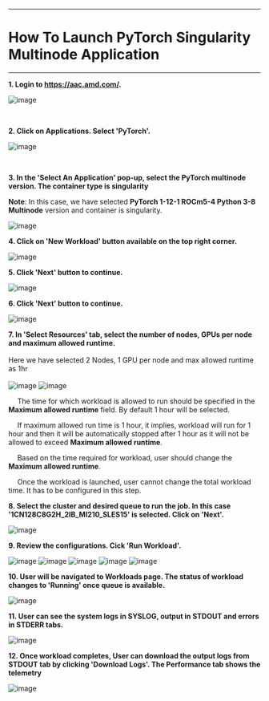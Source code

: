***

# How To Launch PyTorch Singularity Multinode Application

***

 **1. Login to https://aac.amd.com/.**
 
   ![image](https://github.com/amddcgpuce/AMDAcceleratorCloudGuides/assets/137475062/d62dc96e-e37a-42b3-9b0e-72445014a621)
  
<br/>    

 **2. Click on Applications. Select 'PyTorch'.**
 
   ![image](https://github.com/amddcgpuce/AMDAcceleratorCloudGuides/assets/137475062/841e8a7d-5dec-40fe-8b79-7ba8eb1213ac)

<br/>   

 **3. In the 'Select An Application' pop-up, select the PyTorch multinode version. The container type is singularity**
    
   **Note**: In this case, we have selected **PyTorch 1-12-1 ROCm5-4 Python 3-8 Multinode** version and container is singularity.
   
   ![image](https://github.com/amddcgpuce/AMDAcceleratorCloudGuides/assets/137475062/ecad6bcf-41b7-496e-9fb4-0838b213beeb) 

 **4. Click on 'New Workload' button available on the top right corner.**

   ![image](https://github.com/amddcgpuce/AMDAcceleratorCloudGuides/assets/137475062/b55e0f25-3820-4d59-8aa4-4822df8d7d0b)


 **5. Click 'Next' button to continue.**

   ![image](https://github.com/amddcgpuce/AMDAcceleratorCloudGuides/assets/137475062/288c5513-1c13-482d-9e72-69c9cfd9e4fc)


 **6. Click 'Next' button to continue.**

   ![image](https://github.com/amddcgpuce/AMDAcceleratorCloudGuides/assets/137475062/48d2a365-8c3b-4bd7-b504-ebb200d356bb)

   
 **7. In 'Select Resources' tab, select the number of nodes, GPUs per node and maximum allowed runtime.**
 <br/>  
     Here we have selected 2 Nodes, 1 GPU per node and max allowed runtime as 1hr<br/>  
     ![image](https://github.com/amddcgpuce/AMDAcceleratorCloudGuides/assets/137475062/97d87e9a-e5e2-4c74-aec0-62461eab6a08)
     ![image](https://github.com/amddcgpuce/AMDAcceleratorCloudGuides/assets/137475062/715c02e7-1156-41a1-abdb-fdff97da5a4f)

&emsp; The time for which workload is allowed to run should be specified in the **Maximum allowed runtime** field. By default 1 hour will be selected.

&emsp; If maximum allowed run time is 1 hour, it implies, workload will run for 1 hour and then it will be automatically stopped after 1 hour as it will not be allowed to exceed **Maximum allowed runtime**.

&emsp; Based on the time required for workload, user should change the **Maximum allowed runtime**.

&emsp; Once the workload is launched, user cannot change the total workload time. It has to be configured in this step.

**8. Select the cluster and desired queue to run the job. In this case '1CN128C8G2H_2IB_MI210_SLES15' is selected. Click on 'Next'.**

   ![image](https://github.com/amddcgpuce/AMDAcceleratorCloudGuides/assets/137475062/433cd874-e38d-418f-9e9f-7d08cb14308c)

**9. Review the configurations. Cick 'Run Workload'.**

   ![image](https://github.com/amddcgpuce/AMDAcceleratorCloudGuides/assets/137475062/f0e0aa6c-ffd5-461c-bfad-970b1443bb5e)
   ![image](https://github.com/amddcgpuce/AMDAcceleratorCloudGuides/assets/137475062/ec20c00c-076d-4467-a4e7-11b9c598705d)
   ![image](https://github.com/amddcgpuce/AMDAcceleratorCloudGuides/assets/137475062/a1b7cee1-c546-4ceb-b97a-1d7ffb9d284b)
   ![image](https://github.com/amddcgpuce/AMDAcceleratorCloudGuides/assets/137475062/5a9be346-edfb-4214-89a7-9d704e5658c1)
   ![image](https://github.com/amddcgpuce/AMDAcceleratorCloudGuides/assets/137475062/2b4a963b-247a-4453-8e4a-ac0ffc943997)

**10. User will be navigated to Workloads page. The status of workload changes to 'Running' once queue is available.**

 ![image](https://github.com/amddcgpuce/AMDAcceleratorCloudGuides/assets/137475062/f2983d24-be37-4539-9e01-a5ec75e6ad7d)

**11. User can see the system logs in SYSLOG, output in STDOUT and errors in STDERR tabs.**

  ![image](https://github.com/amddcgpuce/AMDAcceleratorCloudGuides/assets/137475062/ff2fdc8d-6655-446b-82b6-05c6840b871d)


**12. Once workload completes, User can download the output logs from STDOUT tab by clicking 'Download Logs'. The Performance tab shows the telemetry**

  ![image](https://github.com/amddcgpuce/AMDAcceleratorCloudGuides/assets/137475062/32eb34d4-2986-4280-9e00-2f1ff70913c9)
